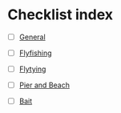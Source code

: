 # Checklist index

* [ ] [General](./general.md)

* [ ] [Flyfishing](./flyfishing.md)

* [ ] [Flytying](./flytying.md)

* [ ] [Pier and Beach](./pier.md)

* [ ] [Bait](./bait.md)
